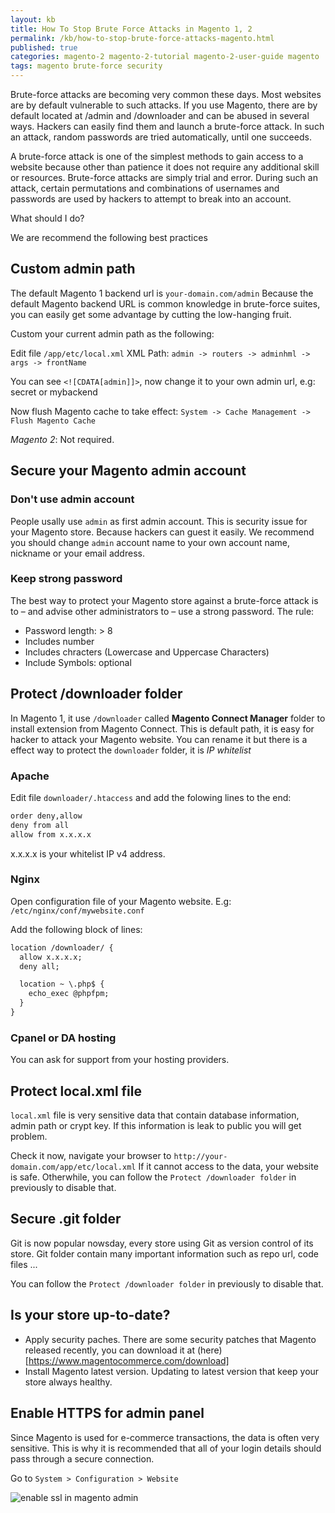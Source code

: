 ```yaml
---
layout: kb
title: How To Stop Brute Force Attacks in Magento 1, 2
permalink: /kb/how-to-stop-brute-force-attacks-magento.html
published: true
categories: magento-2 magento-2-tutorial magento-2-user-guide magento
tags: magento brute-force security
---
```


Brute-force attacks are becoming very common these days. Most websites are by default vulnerable to such attacks. 
If you use Magento, there are by default located at /admin and /downloader and can be abused in several ways. Hackers can easily find them and launch a brute-force attack. In such an attack, random passwords are tried automatically, until one succeeds.

A brute-force attack is one of the simplest methods to gain access to a website because other than patience it does not require any additional skill or resources. Brute-force attacks are simply trial and error. During such an attack, certain permutations and combinations of usernames and passwords are used by hackers to attempt to break into an account.

What should I do?

We are recommend the following best practices

## Custom admin path


The default Magento 1 backend url is `your-domain.com/admin` Because the default Magento backend URL is common knowledge in brute-force suites, you can easily get some advantage by cutting the low-hanging fruit.

Custom your current admin path as the following:

Edit file `/app/etc/local.xml`
XML Path: `admin -> routers -> adminhml -> args -> frontName`

You can see `<![CDATA[admin]]>`, now change it to your own admin url, e.g: secret or mybackend

Now flush Magento cache to take effect: `System -> Cache Management -> Flush Magento Cache`

*Magento 2*: Not required.

## Secure your Magento admin account


### Don't use admin account


People usally use `admin` as first admin account. This is security issue for your Magento store. Because hackers can guest it easily. We recommend you should change `admin` account name to your own account name, nickname or your email address.

### Keep strong password


The best way to protect your Magento store against a brute-force attack is to – and advise other administrators to – use a strong password. 
The rule:

- Password length: > 8
- Includes number
- Includes chracters (Lowercase and Uppercase  Characters)
- Include Symbols: optional



## Protect /downloader folder

In Magento 1, it use `/downloader` called **Magento Connect Manager** folder to install extension from Magento Connect. This is default path, it is easy for hacker to attack your Magento website. You can rename it but there is a effect way to protect the `downloader` folder, it is *IP whitelist*


### Apache
Edit file `downloader/.htaccess` and add the folowing lines to the end:

```xml
order deny,allow
deny from all
allow from x.x.x.x
```
x.x.x.x is your whitelist IP v4 address.


### Nginx

Open configuration file of your Magento website.
E.g: `/etc/nginx/conf/mywebsite.conf`

Add the following block of lines:

```xml
location /downloader/ {
  allow x.x.x.x;
  deny all;

  location ~ \.php$ {
    echo_exec @phpfpm;
  }
}
```


### Cpanel or DA hosting

You can ask for support from your hosting providers.


## Protect local.xml file

`local.xml` file is very sensitive data that contain database information, admin path or crypt key.
If this information is leak to public you will get problem.

Check it now, navigate your browser to `http://your-domain.com/app/etc/local.xml`
If it cannot access to the data, your website is safe. Otherwhile, you can follow the `Protect /downloader folder` in previously to disable that.


## Secure .git folder

Git is now popular nowsday, every store using Git as version control of its store. Git folder contain many important information such as repo url, code files ...

You can follow the `Protect /downloader folder` in previously to disable that.


## Is your store up-to-date?

- Apply security paches. There are some security patches that Magento released recently, you can download it at (here)[https://www.magentocommerce.com/download]
- Install Magento latest version. Updating to latest version that keep your store always healthy.


## Enable HTTPS for admin panel

Since Magento is used for e-commerce transactions, the data is often very sensitive. This is why it is recommended that all of your login details should pass through a secure connection.

Go to `System > Configuration > Website`

![enable ssl in magento admin](https://lh4.googleusercontent.com/rzWqHt4yibZFIyysSpBgT-xrHUbP4n-QdH5HCgekCqVqwe35ZQOTfeHBoZky9ZATV8n0a8HM7PvpxLPnHZYhfaa8Wrqw-qfsZo3KvIghA3N_xBPjxHH5EuwDjp2E6tygHt7PK6Hl)


